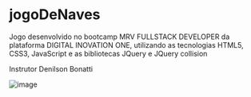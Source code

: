 # jogoDeNaves
Jogo desenvolvido no bootcamp MRV FULLSTACK DEVELOPER da plataforma DIGITAL INOVATION ONE, utilizando as tecnologias HTML5, CSS3, JavaScript e as bibliotecas JQuery e JQuery collision

Instrutor Denilson Bonatti

![image](https://user-images.githubusercontent.com/45471089/150538861-b687c6c3-63ba-4a89-aca3-26d2e79ace6e.png)


